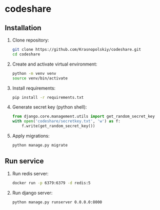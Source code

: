 # codeshare
## Installation
1. Clone repository:
    ```bash
    git clone https://github.com/Krasnopolskiy/codeshare.git
    cd codeshare
    ```
2. Create and activate virtual environment:
    ```bash
    python -m venv venv
    source venv/bin/activate
    ```
3. Install requirements:
    ```bash
    pip install -r requirements.txt
    ```
4. Generate secret key (python shell):
    ```python
    from django.core.management.utils import get_random_secret_key  
    with open('codeshare/secretkey.txt', 'w') as f:
        f.write(get_random_secret_key())
    ```
5. Apply migrations:
    ```bash
    python manage.py migrate
    ```

## Run service
1. Run redis server:
    ```bash
    docker run -p 6379:6379 -d redis:5
    ```
2. Run django server:
    ```bash
    python manage.py runserver 0.0.0.0:8000
    ```
